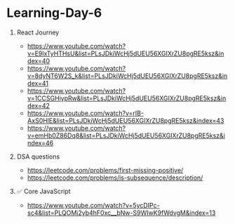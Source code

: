 # Learning-Day-6


1. React Journey
   - https://www.youtube.com/watch?v=E9lxTyHTHsU&list=PLsJDkiWcHj5dUEU56XGIXrZU8pgRE5ksz&index=40
   - https://www.youtube.com/watch?v=8dyNT6W2S_k&list=PLsJDkiWcHj5dUEU56XGIXrZU8pgRE5ksz&index=41
   - https://www.youtube.com/watch?v=1CCSGHiypRw&list=PLsJDkiWcHj5dUEU56XGIXrZU8pgRE5ksz&index=42
   - https://www.youtube.com/watch?v=rIB-AxS0HlE&list=PLsJDkiWcHj5dUEU56XGIXrZU8pgRE5ksz&index=43
   - https://www.youtube.com/watch?v=emHb0Z86Dq8&list=PLsJDkiWcHj5dUEU56XGIXrZU8pgRE5ksz&index=46
  
2. DSA questions
   - https://leetcode.com/problems/first-missing-positive/
   - https://leetcode.com/problems/is-subsequence/description/
  
3. ✅ Core JavaScript
   - https://www.youtube.com/watch?v=5ycDIPc-sc4&list=PLQOMi2yb4hF0xc__bNw-S9WIwK9fWdvgM&index=13
